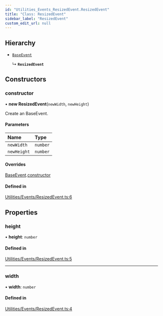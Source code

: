 ```yaml
---
id: "Utilities_Events_ResizedEvent.ResizedEvent"
title: "Class: ResizedEvent"
sidebar_label: "ResizedEvent"
custom_edit_url: null
---
```




## Hierarchy

- [`BaseEvent`](../Utilities_BaseEvent.BaseEvent)

  ↳ **`ResizedEvent`**

## Constructors

### constructor

• **new ResizedEvent**(`newWidth`, `newHeight`)

Create an BaseEvent.

#### Parameters

| Name | Type |
| :------ | :------ |
| `newWidth` | `number` |
| `newHeight` | `number` |

#### Overrides

[BaseEvent](../Utilities_BaseEvent.BaseEvent).[constructor](../Utilities_BaseEvent.BaseEvent#constructor)

#### Defined in

[Utilities/Events/ResizedEvent.ts:6](https://github.com/ZeaInc/zea-engine/blob/a43ac923/src/Utilities/Events/ResizedEvent.ts#L6)

## Properties

### height

• **height**: `number`

#### Defined in

[Utilities/Events/ResizedEvent.ts:5](https://github.com/ZeaInc/zea-engine/blob/a43ac923/src/Utilities/Events/ResizedEvent.ts#L5)

___

### width

• **width**: `number`

#### Defined in

[Utilities/Events/ResizedEvent.ts:4](https://github.com/ZeaInc/zea-engine/blob/a43ac923/src/Utilities/Events/ResizedEvent.ts#L4)


